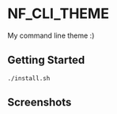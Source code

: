 # NF_CLI_THEME
 My command line theme :)

## Getting Started

```
./install.sh
```

## Screenshots

